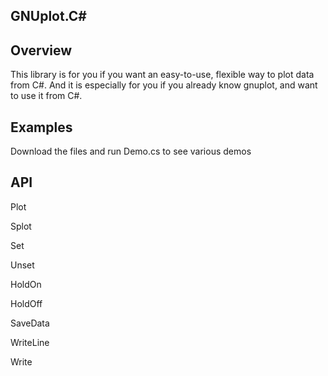 GNUplot.C#
----------

Overview
--------
This library is for you if you want an easy-to-use, flexible way to plot data from C#.  And it is especially for you if you already know gnuplot, and want to use it from C#.

Examples
--------
Download the files and run Demo.cs to see various demos

API
---
Plot

Splot

Set

Unset

HoldOn

HoldOff

SaveData

WriteLine

Write